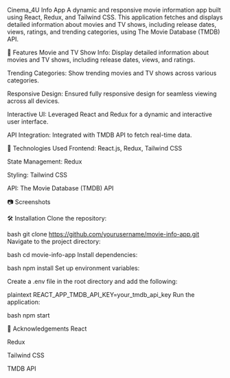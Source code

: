 Cinema_4U Info App
A dynamic and responsive movie information app built using React, Redux, and Tailwind CSS. This application fetches and displays detailed information about movies and TV shows, including release dates, views, ratings, and trending categories, using The Movie Database (TMDB) API.

🌟 Features
Movie and TV Show Info: Display detailed information about movies and TV shows, including release dates, views, and ratings.

Trending Categories: Show trending movies and TV shows across various categories.

Responsive Design: Ensured fully responsive design for seamless viewing across all devices.

Interactive UI: Leveraged React and Redux for a dynamic and interactive user interface.

API Integration: Integrated with TMDB API to fetch real-time data.

🚀 Technologies Used
Frontend: React.js, Redux, Tailwind CSS

State Management: Redux

Styling: Tailwind CSS

API: The Movie Database (TMDB) API

📷 Screenshots

🛠 Installation
Clone the repository:

bash
git clone https://github.com/yourusername/movie-info-app.git
Navigate to the project directory:

bash
cd movie-info-app
Install dependencies:

bash
npm install
Set up environment variables:

Create a .env file in the root directory and add the following:

plaintext
REACT_APP_TMDB_API_KEY=your_tmdb_api_key
Run the application:

bash
npm start

🙌 Acknowledgements
React

Redux

Tailwind CSS

TMDB API

